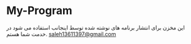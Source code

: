# My-Program
این مخزن برای انتشار برنامه های نوشته شده توسط اینجانب استفاده می شود
در خدمت شما هستم. saleh13611397@gmail.com 
